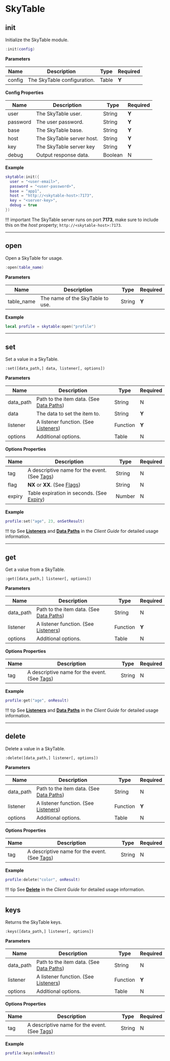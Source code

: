 
# SkyTable

## init

Initialize the SkyTable module.

```lua
:init(config)
```

__Parameters__

|Name|Description|Type|Required|
|----|-----------|----|--------|
|config|The SkyTable configuration.|Table|__Y__|

__Config Properties__

|Name|Description|Type|Required|
|----|-----------|----|--------|
|user|The SkyTable user.|String|__Y__|
|password|The user password.|String|__Y__|
|base|The SkyTable base.|String|__Y__|
|host|The SkyTable server host.|String|__Y__|
|key|The SkyTable server key|String|__Y__|
|debug|Output response data.|Boolean|N|

__Example__

```lua
skytable:init({
  user = "<user-email>",
  password = "<user-password>",
  base = "app1",
  host = "http://<skytable-host>:7173",
  key = "<server-key>",
  debug = true
})
```

!!! important
    The SkyTable server runs on port __7173__, make sure to include this on the _host_ property; `http://<skytable-host>:7173`.

---

## open

Open a SkyTable for usage.

```lua
:open(table_name)
```

__Parameters__

|Name|Description|Type|Required|
|----|-----------|----|--------|
|table_name|The name of the SkyTable to use.|String|__Y__|

__Example__

```lua
local profile = skytable:open("profile")
```

---

## set

Set a value in a SkyTable.

```
:set([data_path,] data, listener[, options])
```

__Parameters__

|Name|Description|Type|Required|
|----|-----------|----|--------|
|data_path|Path to the item data. (See [Data Paths](guide/#data-paths))|String|N|
|data|The data to set the item to.|String|__Y__|
|listener|A listener function. (See [Listeners](guide/#listeners))|Function|__Y__|
|options|Additional options.|Table|N|

__Options Properties__

|Name|Description|Type|Required|
|----|-----------|----|--------|
|tag|A descriptive name for the event. (See [Tags](guide/#tags))|String|N|
|flag|__NX__ or __XX__. (See [Flags](guide/#flags))|String|N|
|expiry|Table expiration in seconds. (See [Expiry](guide/#expiry))|Number|N|

__Example__

```lua
profile:set("age", 23, onSetResult)
```

!!! tip
    See __[Listeners](guide/#listeners)__ and __[Data Paths](guide/#data-paths)__ in the _Client Guide_ for detailed usage information.

---

## get

Get a value from a SkyTable.

```
:get([data_path,] listener[, options])
```

__Parameters__

|Name|Description|Type|Required|
|----|-----------|----|--------|
|data_path|Path to the item data. (See [Data Paths](guide/#data-paths))|String|N|
|listener|A listener function. (See [Listeners](guide/#listeners))|Function|__Y__|
|options|Additional options.|Table|N|

__Options Properties__

|Name|Description|Type|Required|
|----|-----------|----|--------|
|tag|A descriptive name for the event. (See [Tags](guide/#tags))|String|N|

__Example__

```lua
profile:get("age", onResult)
```

!!! tip
    See __[Listeners](guide/#listeners)__ and __[Data Paths](guide/#data-paths)__ in the _Client Guide_ for detailed usage information.

---

## delete

Delete a value in a SkyTable.

```
:delete([data_path,] listener[, options])
```

__Parameters__

|Name|Description|Type|Required|
|----|-----------|----|--------|
|data_path|Path to the item data. (See [Data Paths](guide/#data-paths))|String|N|
|listener|A listener function. (See [Listeners](guide/#listeners))|Function|__Y__|
|options|Additional options.|Table|N|

__Options Properties__

|Name|Description|Type|Required|
|----|-----------|----|--------|
|tag|A descriptive name for the event. (See [Tags](guide/#tags))|String|N|

__Example__

```lua
profile:delete("color", onResult)
```

!!! tip
    See __[Delete](guide/#delete)__ in the _Client Guide_ for detailed usage information.

---

## keys

Returns the SkyTable keys.

```
:keys([data_path,] listener[, options])
```

__Parameters__

|Name|Description|Type|Required|
|----|-----------|----|--------|
|data_path|Path to the item data. (See [Data Paths](guide/#data-paths))|String|N|
|listener|A listener function. (See [Listeners](guide/#listeners))|Function|__Y__|
|options|Additional options.|Table|N|

__Options Properties__

|Name|Description|Type|Required|
|----|-----------|----|--------|
|tag|A descriptive name for the event. (See [Tags](guide/#tags))|String|N|

__Example__

```lua
profile:keys(onResult)
```